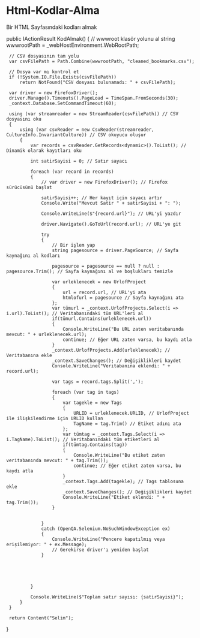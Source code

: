 # Html-Kodlar-Alma
Bir HTML Sayfasındaki kodları almak
 
  public IActionResult KodAlmak()
 {
     // wwwroot klasör yolunu al
     string wwwrootPath = _webHostEnvironment.WebRootPath;

     // CSV dosyasının tam yolu
     var csvFilePath = Path.Combine(wwwrootPath, "cleaned_bookmarks.csv");

     // Dosya var mı kontrol et
     if (!System.IO.File.Exists(csvFilePath))
         return NotFound("CSV dosyası bulunamadı: " + csvFilePath);

     var driver = new FirefoxDriver();
     driver.Manage().Timeouts().PageLoad = TimeSpan.FromSeconds(30);
     _context.Database.SetCommandTimeout(60);

     using (var streamreader = new StreamReader(csvFilePath)) // CSV dosyasını oku
     {
         using (var csvReader = new CsvReader(streamreader, CultureInfo.InvariantCulture)) // CSV okuyucu oluşur 
         {
             var records = csvReader.GetRecords<dynamic>().ToList(); // Dinamik olarak kayıtları oku

             int satirSayisi = 0; // Satır sayacı

             foreach (var record in records)
             {
                 // var driver = new FirefoxDriver(); // Firefox sürücüsünü başlat

                 satirSayisi++; // Her kayıt için sayacı artır
                 Console.Write("Mevcut Satir " + satirSayisi + ": ");

                 Console.WriteLine($"{record.url}"); // URL'yi yazdır

                 driver.Navigate().GoToUrl(record.url); // URL'ye git

                 try
                 {
                     // Bir işlem yap
                     string pagesource = driver.PageSource; // Sayfa kaynağını al kodları

                     pagesource = pagesource == null ? null : pagesource.Trim(); // Sayfa kaynağını al ve boşlukları temizle

                     var urleklenecek = new UrlofProject
                     {
                         url = record.url, // URL'yi ata
                         htmlofurl = pagesource // Sayfa kaynağını ata
                     };
                     var tümurl = _context.UrlofProjects.Select(i => i.url).ToList(); // Veritabanındaki tüm URL'leri al
                     if(tümurl.Contains(urleklenecek.url))
                     {
                         Console.WriteLine("Bu URL zaten veritabanında mevcut: " + urleklenecek.url);
                         continue; // Eğer URL zaten varsa, bu kaydı atla
                     }
                     _context.UrlofProjects.Add(urleklenecek); // Veritabanına ekle  
                     _context.SaveChanges(); // Değişiklikleri kaydet
                     Console.WriteLine("Veritabanına eklendi: " + record.url);

                     var tags = record.tags.Split(',');

                     foreach (var tag in tags)
                     {
                         var tagekle = new Tags
                         {
                             URLID = urleklenecek.URLID, // UrlofProject ile ilişkilendirme için URLID kullan
                             TagName = tag.Trim() // Etiket adını ata
                         };
                         var tümtag = _context.Tags.Select(i => i.TagName).ToList(); // Veritabanındaki tüm etiketleri al
                         if(tümtag.Contains(tag))
                         {
                             Console.WriteLine("Bu etiket zaten veritabanında mevcut: " + tag.Trim());
                             continue; // Eğer etiket zaten varsa, bu kaydı atla
                         }
                         _context.Tags.Add(tagekle); // Tags tablosuna ekle
                         _context.SaveChanges(); // Değişiklikleri kaydet
                         Console.WriteLine("Etiket eklendi: " + tag.Trim());
                     }


                 }
                 catch (OpenQA.Selenium.NoSuchWindowException ex)
                 {
                     Console.WriteLine("Pencere kapatılmış veya erişilemiyor: " + ex.Message);
                     // Gerekirse driver'ı yeniden başlat
                 }





             }

             Console.WriteLine($"Toplam satır sayısı: {satirSayisi}");
         }
     }

     return Content("Selim");



 }
 
 
